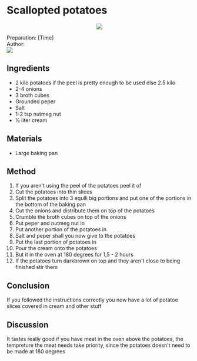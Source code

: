 # Scallopted potatoes
<p align="center">
<img src="example.png" />
</p>

Preparation: [Time]  
Author:  
<a href="https://discord.com"><img src="https://img.shields.io/badge/Discord-Eden%237480-25?style=for-the-badge&logo=discord" /> </a>  

## Ingredients
- 2 kilo potatoes if the peel is pretty enough to be used else 2.5 kilo
- 2-4 onions
- 3 broth cubes
- Grounded peper
- Salt
- 1-2 tsp nutmeg nut
- ½ liter cream

## Materials
- Large baking pan

## Method
1. If you aren't using the peel of the potatoes peel it of
2. Cut the potatoes into thin slices
3. Split the potatoes into 3 equlli big portions and put one of the portions in the bottom of the baking pan
4. Cut the onions and distribute them on top of the potatoes
5. Crumble the broth cubes on top of the onions
6. Put peper and nutmeg nut in
7. Put another portion of the potatoes in
8. Salt and peper shall you now give to the potatoes
9. Put the last portion of potatoes in
10. Pour the cream onto the potatoes
11. But it in the oven at 180 degrees for 1,5 - 2 hours
12. If the potatoes turn darkbrown on top and they aren't close to being finished stir them

## Conclusion
If you followed the instructions correctly you now have a lot of potatoe slices covered in cream and other stuff

## Discussion
It tastes really good if you have meat in the oven above the potatoes, the tempreture the meat needs take priority, since the potatoes doesn't need to be made at 180 degrees
